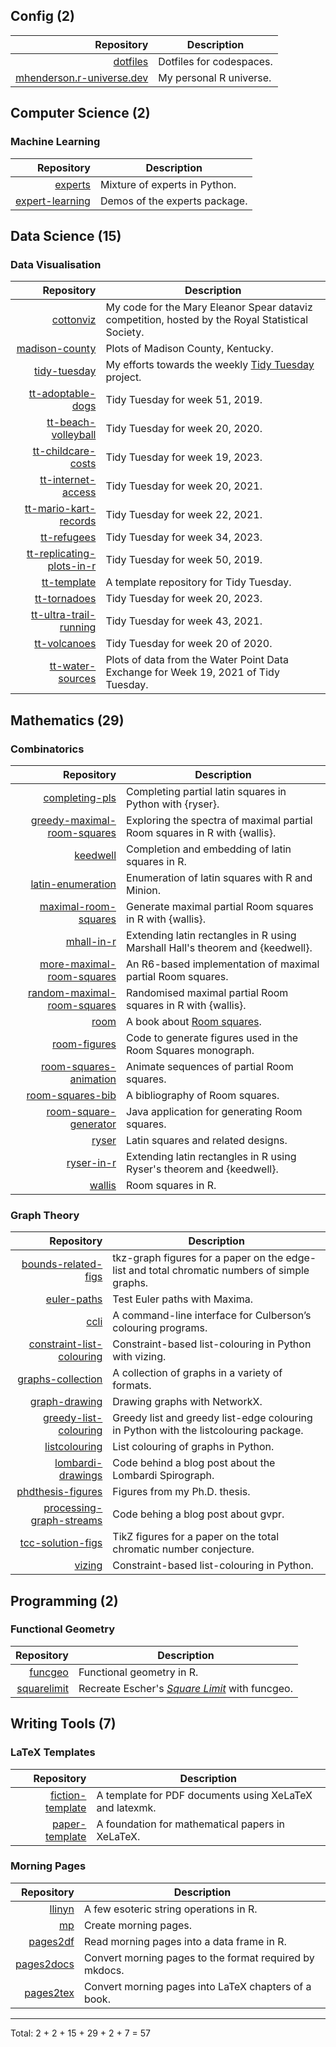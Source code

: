 ## Config (2)

| Repository                                                                           | Description              |
| -----------------------------------------------------------------------------------: | ------------------------ |
| [dotfiles](https://github.com/MHenderson/dotfiles)                                   | Dotfiles for codespaces. |
| [mhenderson.r-universe.dev](https://github.com/MHenderson/mhenderson.r-universe.dev) | My personal R universe.  |

## Computer Science (2)

### Machine Learning

| Repository                                                        | Description                      |
| ----------------------------------------------------------------: | -------------------------------- |
| [experts](https://github.com/MHenderson/experts)                  | Mixture of experts in Python.    |
| [expert-learning](https://github.com/MHenderson/expert-learning)  | Demos of the experts package.    |

## Data Science (15)

### Data Visualisation

| Repository                                                                           | Description                                                                                           |
| -----------------------------------------------------------------------------------: | ----------------------------------------------------------------------------------------------------- |
| [cottonviz](https://github.com/MHenderson/cottonviz)                                 | My code for the Mary Eleanor Spear dataviz competition, hosted by the Royal Statistical Society.      |
| [madison-county](https://github.com/MHenderson/madison-county)                       | Plots of Madison County, Kentucky.                                                                    |
| [tidy-tuesday](https://github.com/MHenderson/tidy-tuesday)                           | My efforts towards the weekly [Tidy Tuesday](https://github.com/rfordatascience/tidytuesday) project. |
| [tt-adoptable-dogs](https://github.com/MHenderson/tt-adoptable-dogs)                 | Tidy Tuesday for week 51, 2019.                                                                       |
| [tt-beach-volleyball](https://github.com/MHenderson/tt-beach-volleyball)             | Tidy Tuesday for week 20, 2020.                                                                       |
| [tt-childcare-costs](https://github.com/MHenderson/tt-childcare-costs)               | Tidy Tuesday for week 19, 2023.                                                                       |
| [tt-internet-access](https://github.com/MHenderson/tt-internet-access)               | Tidy Tuesday for week 20, 2021.                                                                       |
| [tt-mario-kart-records](https://github.com/MHenderson/tt-mario-kart-records)         | Tidy Tuesday for week 22, 2021.                                                                       |
| [tt-refugees](https://github.com/MHenderson/tt-refugees)                             | Tidy Tuesday for week 34, 2023.                                                                       |
| [tt-replicating-plots-in-r](https://github.com/MHenderson/tt-replicating-plots-in-r) | Tidy Tuesday for week 50, 2019.                                                                       |
| [tt-template](https://github.com/MHenderson/tt-template)                             | A template repository for Tidy Tuesday.                                                               |
| [tt-tornadoes](https://github.com/MHenderson/tt-tornadoes)                           | Tidy Tuesday for week 20, 2023.                                                                       |
| [tt-ultra-trail-running](https://github.com/MHenderson/tt-ultra-trail-running)       | Tidy Tuesday for week 43, 2021.                                                                       |
| [tt-volcanoes](https://github.com/MHenderson/tt-volcanoes)                           | Tidy Tuesday for week 20 of 2020.                                                                     |
| [tt-water-sources](https://github.com/MHenderson/tt-water-sources)                   | Plots of data from the Water Point Data Exchange for Week 19, 2021 of Tidy Tuesday.                   |

## Mathematics (29)

### Combinatorics

| Repository                                                                               | Description                                                                   |
| ---------------------------------------------------------------------------------------: | ----------------------------------------------------------------------------- |
| [completing-pls](https://github.com/MHenderson/completing-pls)                           | Completing partial latin squares in Python with {ryser}.                      |
| [greedy-maximal-room-squares](https://github.com/MHenderson/greedy-maximal-room-squares) | Exploring the spectra of maximal partial Room squares in R with {wallis}.     |
| [keedwell](https://github.com/MHenderson/keedwell)                                       | Completion and embedding of latin squares in R.                               |
| [latin-enumeration](https://github.com/MHenderson/latin-enumeration)                     | Enumeration of latin squares with R and Minion.                               |
| [maximal-room-squares](https://github.com/MHenderson/maximal-room-squares)               | Generate maximal partial Room squares in R with {wallis}.                     |
| [mhall-in-r](https://github.com/MHenderson/mhall-in-r)                                   | Extending latin rectangles in R using Marshall Hall's theorem and {keedwell}. |
| [more-maximal-room-squares](https://github.com/MHenderson/maximal-room-squares)          | An R6-based implementation of maximal partial Room squares.                   |
| [random-maximal-room-squares](https://github.com/MHenderson/random-maximal-room-squares) | Randomised maximal partial Room squares in R with {wallis}.                   |
| [room](https://github.com/MHenderson/room)                                               | A book about [Room squares](https://en.wikipedia.org/wiki/Room_square).       |
| [room-figures](https://github.com/MHenderson/room-figures)                               | Code to generate figures used in the Room Squares monograph.                  | 
| [room-squares-animation](https://github.com/MHenderson/room-squares-animation)           | Animate sequences of partial Room squares.                                    |
| [room-squares-bib](https://github.com/MHenderson/room-squares-bib)                       | A bibliography of Room squares.                                               |
| [room-square-generator](https://github.com/MHenderson/room-square-generator)             | Java application for generating Room squares.                                 |
| [ryser](https://github.com/MHenderson/ryser)                                             | Latin squares and related designs.                                            |
| [ryser-in-r](https://github.com/MHenderson/ryser-in-r)                                   | Extending latin rectangles in R using Ryser's theorem and {keedwell}.         |
| [wallis](https://github.com/MHenderson/wallis)                                           | Room squares in R.                                                            |

### Graph Theory

| Repository                                                                           | Description                                                                                  |
| -----------------------------------------------------------------------------------: | -------------------------------------------------------------------------------------------- |
| [bounds-related-figs](https://github.com/MHenderson/bounds-related-figs)             | tkz-graph figures for a paper on the edge-list and total chromatic numbers of simple graphs. |
| [euler-paths](https://github.com/MHenderson/euler-paths)                             | Test Euler paths with Maxima.                                                                |
| [ccli](https://github.com/MHenderson/ccli)                                           | A command-line interface for Culberson’s colouring programs.                                 |
| [constraint-list-colouring](https://github.com/MHenderson/constraint-list-colouring) | Constraint-based list-colouring in Python with vizing.                                       |
| [graphs-collection](https://github.com/MHenderson/graphs-collection)                 | A collection of graphs in a variety of formats.                                              |
| [graph-drawing](https://github.com/MHenderson/graph-drawing)                         | Drawing graphs with NetworkX.                                                                |
| [greedy-list-colouring](https://github.com/MHenderson/greedy-list-colouring)         | Greedy list and greedy list-edge colouring in Python with the listcolouring package.         |
| [listcolouring](https://github.com/MHenderson/listcolouring)                         | List colouring of graphs in Python.                                                          |
| [lombardi-drawings](https://github.com/MHenderson/lombardi-drawings)                 | Code behind a blog post about the Lombardi Spirograph.                                       |
| [phdthesis-figures](https://github.com/MHenderson/phdthesis-figures)                 | Figures from my Ph.D. thesis.                                                                |
| [processing-graph-streams](https://github.com/MHenderson/processing-graph-streams)   | Code behing a blog post about gvpr.                                                          |
| [tcc-solution-figs](https://github.com/MHenderson/tcc-solution-figs)                 | TikZ figures for a paper on the total chromatic number conjecture.                           |
| [vizing](https://github.com/MHenderson/vizing)                                       | Constraint-based list-colouring in Python.                                                   |


## Programming (2)

### Functional Geometry

| Repository                                                 | Description                                                                                                    |
| ---------------------------------------------------------: | -------------------------------------------------------------------------------------------------------------- |
| [funcgeo](https://github.com/MHenderson/funcgeo)           | Functional geometry in R.                                                                                      |
| [squarelimit](https://github.com/MHenderson/squarelimit)   | Recreate Escher's [*Square Limit*](https://www.nga.gov/collection/art-object-page.135604.html) with funcgeo.   |

## Writing Tools (7)

### LaTeX Templates

| Repository                                                             | Description                                                             |
| ---------------------------------------------------------------------: | ----------------------------------------------------------------------- |
| [fiction-template](https://github.com/MHenderson/fiction-template)     | A template for PDF documents using XeLaTeX and latexmk.                 |
| [paper-template](https://github.com/MHenderson/paper-template)         | A foundation for mathematical papers in XeLaTeX.                        |

### Morning Pages

| Repository                                                | Description                                              |
| --------------------------------------------------------: | -------------------------------------------------------- |
| [llinyn](https://github.com/MHenderson/llinyn)            | A few esoteric string operations in R.                   |
| [mp](https://github.com/MHenderson/mp)                    | Create morning pages.                                    |
| [pages2df](https://github.com/MHenderson/pages2df)        | Read morning pages into a data frame in R.               |
| [pages2docs](https://github.com/MHenderson/pages2docs)    | Convert morning pages to the format required by mkdocs.  |
| [pages2tex](https://github.com/MHenderson/pages2tex)      | Convert morning pages into LaTeX chapters of a book.     |

----

Total: 2 + 2 + 15 + 29 + 2 + 7 = 57
